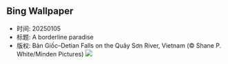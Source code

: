 ## Bing Wallpaper
- 时间: 20250105
- 标题: A borderline paradise
- 版权: Bản Giốc–Detian Falls on the Quây Sơn River, Vietnam (© Shane P. White/Minden Pictures)
![](https://cn.bing.com/th?id=OHR.VietnamFalls_EN-US9133406245_UHD.jpg&rf=LaDigue_UHD.jpg&pid=hp&w=3840&h=2160&rs=1&c=4)
